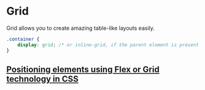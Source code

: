 # Grid
Grid allows you to create amazing table-like layouts easily.

```css
.container {
    display: grid; /* or inline-grid, if the parent element is present within text */
}
```

## [Positioning elements using Flex or Grid technology in CSS](positioning.html)